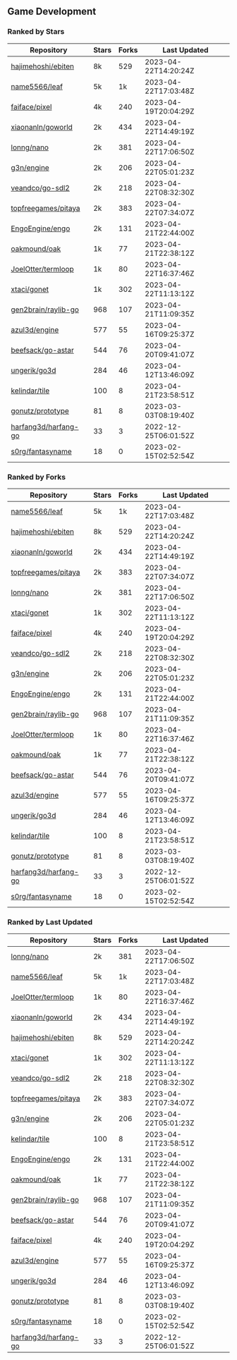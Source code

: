 ## Game Development

### Ranked by Stars

| Repository | Stars | Forks | Last Updated |
|------------|-------|-------|--------------|
| [hajimehoshi/ebiten](https://github.com/hajimehoshi/ebiten) | 8k | 529 | 2023-04-22T14:20:24Z |
| [name5566/leaf](https://github.com/name5566/leaf) | 5k | 1k | 2023-04-22T17:03:48Z |
| [faiface/pixel](https://github.com/faiface/pixel) | 4k | 240 | 2023-04-19T20:04:29Z |
| [xiaonanln/goworld](https://github.com/xiaonanln/goworld) | 2k | 434 | 2023-04-22T14:49:19Z |
| [lonng/nano](https://github.com/lonng/nano) | 2k | 381 | 2023-04-22T17:06:50Z |
| [g3n/engine](https://github.com/g3n/engine) | 2k | 206 | 2023-04-22T05:01:23Z |
| [veandco/go-sdl2](https://github.com/veandco/go-sdl2) | 2k | 218 | 2023-04-22T08:32:30Z |
| [topfreegames/pitaya](https://github.com/topfreegames/pitaya) | 2k | 383 | 2023-04-22T07:34:07Z |
| [EngoEngine/engo](https://github.com/EngoEngine/engo) | 2k | 131 | 2023-04-21T22:44:00Z |
| [oakmound/oak](https://github.com/oakmound/oak) | 1k | 77 | 2023-04-21T22:38:12Z |
| [JoelOtter/termloop](https://github.com/JoelOtter/termloop) | 1k | 80 | 2023-04-22T16:37:46Z |
| [xtaci/gonet](https://github.com/xtaci/gonet) | 1k | 302 | 2023-04-22T11:13:12Z |
| [gen2brain/raylib-go](https://github.com/gen2brain/raylib-go) | 968 | 107 | 2023-04-21T11:09:35Z |
| [azul3d/engine](https://github.com/azul3d/engine) | 577 | 55 | 2023-04-16T09:25:37Z |
| [beefsack/go-astar](https://github.com/beefsack/go-astar) | 544 | 76 | 2023-04-20T09:41:07Z |
| [ungerik/go3d](https://github.com/ungerik/go3d) | 284 | 46 | 2023-04-12T13:46:09Z |
| [kelindar/tile](https://github.com/kelindar/tile) | 100 | 8 | 2023-04-21T23:58:51Z |
| [gonutz/prototype](https://github.com/gonutz/prototype) | 81 | 8 | 2023-03-03T08:19:40Z |
| [harfang3d/harfang-go](https://github.com/harfang3d/harfang-go) | 33 | 3 | 2022-12-25T06:01:52Z |
| [s0rg/fantasyname](https://github.com/s0rg/fantasyname) | 18 | 0 | 2023-02-15T02:52:54Z |

### Ranked by Forks

| Repository | Stars | Forks | Last Updated |
|------------|-------|-------|--------------|
| [name5566/leaf](https://github.com/name5566/leaf) | 5k | 1k | 2023-04-22T17:03:48Z |
| [hajimehoshi/ebiten](https://github.com/hajimehoshi/ebiten) | 8k | 529 | 2023-04-22T14:20:24Z |
| [xiaonanln/goworld](https://github.com/xiaonanln/goworld) | 2k | 434 | 2023-04-22T14:49:19Z |
| [topfreegames/pitaya](https://github.com/topfreegames/pitaya) | 2k | 383 | 2023-04-22T07:34:07Z |
| [lonng/nano](https://github.com/lonng/nano) | 2k | 381 | 2023-04-22T17:06:50Z |
| [xtaci/gonet](https://github.com/xtaci/gonet) | 1k | 302 | 2023-04-22T11:13:12Z |
| [faiface/pixel](https://github.com/faiface/pixel) | 4k | 240 | 2023-04-19T20:04:29Z |
| [veandco/go-sdl2](https://github.com/veandco/go-sdl2) | 2k | 218 | 2023-04-22T08:32:30Z |
| [g3n/engine](https://github.com/g3n/engine) | 2k | 206 | 2023-04-22T05:01:23Z |
| [EngoEngine/engo](https://github.com/EngoEngine/engo) | 2k | 131 | 2023-04-21T22:44:00Z |
| [gen2brain/raylib-go](https://github.com/gen2brain/raylib-go) | 968 | 107 | 2023-04-21T11:09:35Z |
| [JoelOtter/termloop](https://github.com/JoelOtter/termloop) | 1k | 80 | 2023-04-22T16:37:46Z |
| [oakmound/oak](https://github.com/oakmound/oak) | 1k | 77 | 2023-04-21T22:38:12Z |
| [beefsack/go-astar](https://github.com/beefsack/go-astar) | 544 | 76 | 2023-04-20T09:41:07Z |
| [azul3d/engine](https://github.com/azul3d/engine) | 577 | 55 | 2023-04-16T09:25:37Z |
| [ungerik/go3d](https://github.com/ungerik/go3d) | 284 | 46 | 2023-04-12T13:46:09Z |
| [kelindar/tile](https://github.com/kelindar/tile) | 100 | 8 | 2023-04-21T23:58:51Z |
| [gonutz/prototype](https://github.com/gonutz/prototype) | 81 | 8 | 2023-03-03T08:19:40Z |
| [harfang3d/harfang-go](https://github.com/harfang3d/harfang-go) | 33 | 3 | 2022-12-25T06:01:52Z |
| [s0rg/fantasyname](https://github.com/s0rg/fantasyname) | 18 | 0 | 2023-02-15T02:52:54Z |

### Ranked by Last Updated

| Repository | Stars | Forks | Last Updated |
|------------|-------|-------|--------------|
| [lonng/nano](https://github.com/lonng/nano) | 2k | 381 | 2023-04-22T17:06:50Z |
| [name5566/leaf](https://github.com/name5566/leaf) | 5k | 1k | 2023-04-22T17:03:48Z |
| [JoelOtter/termloop](https://github.com/JoelOtter/termloop) | 1k | 80 | 2023-04-22T16:37:46Z |
| [xiaonanln/goworld](https://github.com/xiaonanln/goworld) | 2k | 434 | 2023-04-22T14:49:19Z |
| [hajimehoshi/ebiten](https://github.com/hajimehoshi/ebiten) | 8k | 529 | 2023-04-22T14:20:24Z |
| [xtaci/gonet](https://github.com/xtaci/gonet) | 1k | 302 | 2023-04-22T11:13:12Z |
| [veandco/go-sdl2](https://github.com/veandco/go-sdl2) | 2k | 218 | 2023-04-22T08:32:30Z |
| [topfreegames/pitaya](https://github.com/topfreegames/pitaya) | 2k | 383 | 2023-04-22T07:34:07Z |
| [g3n/engine](https://github.com/g3n/engine) | 2k | 206 | 2023-04-22T05:01:23Z |
| [kelindar/tile](https://github.com/kelindar/tile) | 100 | 8 | 2023-04-21T23:58:51Z |
| [EngoEngine/engo](https://github.com/EngoEngine/engo) | 2k | 131 | 2023-04-21T22:44:00Z |
| [oakmound/oak](https://github.com/oakmound/oak) | 1k | 77 | 2023-04-21T22:38:12Z |
| [gen2brain/raylib-go](https://github.com/gen2brain/raylib-go) | 968 | 107 | 2023-04-21T11:09:35Z |
| [beefsack/go-astar](https://github.com/beefsack/go-astar) | 544 | 76 | 2023-04-20T09:41:07Z |
| [faiface/pixel](https://github.com/faiface/pixel) | 4k | 240 | 2023-04-19T20:04:29Z |
| [azul3d/engine](https://github.com/azul3d/engine) | 577 | 55 | 2023-04-16T09:25:37Z |
| [ungerik/go3d](https://github.com/ungerik/go3d) | 284 | 46 | 2023-04-12T13:46:09Z |
| [gonutz/prototype](https://github.com/gonutz/prototype) | 81 | 8 | 2023-03-03T08:19:40Z |
| [s0rg/fantasyname](https://github.com/s0rg/fantasyname) | 18 | 0 | 2023-02-15T02:52:54Z |
| [harfang3d/harfang-go](https://github.com/harfang3d/harfang-go) | 33 | 3 | 2022-12-25T06:01:52Z |

